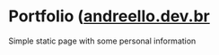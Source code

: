 # Portfolio ([andreello.dev.br](https://andreello.dev.br)
Simple static page with some personal information
